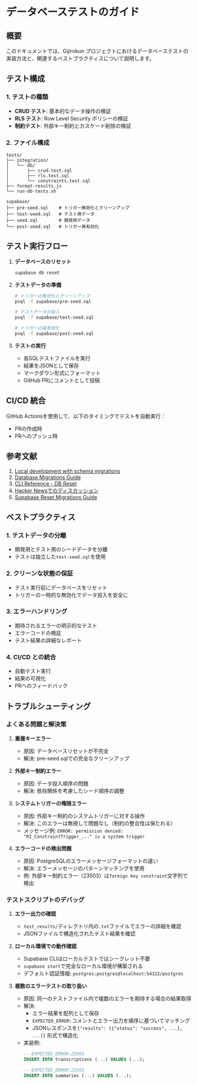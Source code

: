 # データベーステストのガイド

## 概要
このドキュメントでは、Gijirokun プロジェクトにおけるデータベーステストの実装方法と、関連するベストプラクティスについて説明します。

## テスト構成

### 1. テストの種類
- **CRUD テスト**: 基本的なデータ操作の検証
- **RLS テスト**: Row Level Security ポリシーの検証
- **制約テスト**: 外部キー制約とカスケード削除の検証

### 2. ファイル構成
```
tests/
├── integration/
│   └── db/
│       ├── crud.test.sql
│       ├── rls.test.sql
│       └── constraints.test.sql
├── format-results.js
└── run-db-tests.sh

supabase/
├── pre-seed.sql    # トリガー無効化とクリーンアップ
├── test-seed.sql   # テスト用データ
├── seed.sql        # 開発用データ
└── post-seed.sql   # トリガー再有効化
```

## テスト実行フロー

1. **データベースのリセット**
   ```bash
   supabase db reset
   ```

2. **テストデータの準備**
   ```bash
   # トリガーの無効化とクリーンアップ
   psql -f supabase/pre-seed.sql
   
   # テストデータの投入
   psql -f supabase/test-seed.sql
   
   # トリガーの再有効化
   psql -f supabase/post-seed.sql
   ```

3. **テストの実行**
   - 各SQLテストファイルを実行
   - 結果をJSONとして保存
   - マークダウン形式にフォーマット
   - GitHub PRにコメントとして投稿

## CI/CD 統合
GitHub Actionsを使用して、以下のタイミングでテストを自動実行：
- PRの作成時
- PRへのプッシュ時

## 参考文献
1. [Local development with schema migrations](https://supabase.com/docs/guides/local-development/overview)
2. [Database Migrations Guide](https://supabase.com/docs/guides/deployment/database-migrations)
3. [CLI Reference - DB Reset](https://supabase.com/docs/reference/cli/supabase-db-reset)
4. [Hacker Newsでのディスカッション](https://news.ycombinator.com/item?id=37072464)
5. [Supabase Reset Migrations Guide](https://www.restack.io/docs/supabase-knowledge-supabase-reset-migrations-guide)

## ベストプラクティス

### 1. テストデータの分離
- 開発用とテスト用のシードデータを分離
- テストは独立した`test-seed.sql`を使用

### 2. クリーンな状態の保証
- テスト実行前にデータベースをリセット
- トリガーの一時的な無効化でデータ投入を安全に

### 3. エラーハンドリング
- 期待されるエラーの明示的なテスト
- エラーコードの検証
- テスト結果の詳細なレポート

### 4. CI/CD との統合
- 自動テスト実行
- 結果の可視化
- PRへのフィードバック

## トラブルシューティング

### よくある問題と解決策
1. **重複キーエラー**
   - 原因: データベースリセットが不完全
   - 解決: pre-seed.sqlでの完全なクリーンアップ

2. **外部キー制約エラー**
   - 原因: データ投入順序の問題
   - 解決: 依存関係を考慮したシード順序の調整

3. **システムトリガーの権限エラー**
   - 原因: 外部キー制約のシステムトリガーに対する操作
   - 解決: このエラーは無視して問題なし（制約の整合性は保たれる）
   - メッセージ例: `ERROR: permission denied: "RI_ConstraintTrigger_..." is a system trigger`

4. **エラーコードの検出問題**
   - 原因: PostgreSQLのエラーメッセージフォーマットの違い
   - 解決: エラーメッセージのパターンマッチングを使用
   - 例: 外部キー制約エラー（23503）は`foreign key constraint`文字列で検出

### テストスクリプトのデバッグ
1. **エラー出力の確認**
   - `test_results/`ディレクトリ内の`.txt`ファイルでエラーの詳細を確認
   - JSONファイルで構造化されたテスト結果を確認

2. **ローカル環境での動作確認**
   - Supabase CLIはローカルテストではシークレット不要
   - `supabase start`で完全なローカル環境が構築される
   - デフォルト認証情報: `postgres:postgres@localhost:54322/postgres`

3. **複数のエラーテストの取り扱い**
   - 原因: 同一のテストファイル内で複数のエラーを期待する場合の結果取得
   - 解決: 
     - エラー結果を配列として保存
     - `EXPECTED_ERROR:`コメントとエラー出力を順序に基づいてマッチング
     - JSONレスポンスを`{"results": [{"status": "success", ...}, ...]}` 形式で構造化
   - 実装例:
     ```sql
     -- EXPECTED_ERROR:23503
     INSERT INTO transcriptions (...) VALUES (...);
     
     -- EXPECTED_ERROR:23503
     INSERT INTO summaries (...) VALUES (...);
     ``` 